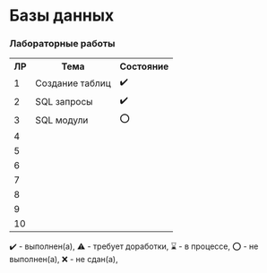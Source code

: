 # Базы данных

### Лабораторные работы

<table>
   <tr>
    <th>ЛР</th>
    <th>Тема</th>
     <th>Состояние</th>
   </tr>
   <tr>
    <td>1</td>
    <td>Создание таблиц</th>
    <td>✔️</th>
   </tr>
   <tr>
    <td>2</td>
    <td>SQL запросы</th>
    <td>✔️</th>
   </tr>
   <tr>
    <td>3</td>
    <td>SQL модули</th>
    <td>⭕️</th>
   </tr>
   <tr>
    <td>4</td>
    <td></th>
    <td></th>
   </tr>
   <tr>
    <td>5</td>
    <td></th>
    <td></th>
   </tr>
   <tr>
    <td>6</td>
    <td></th>
    <td></th>
   </tr>
   <tr>
    <td>7</td>
    <td></th>
    <td></th>
   </tr>
   <tr>
    <td>8</td>
    <td></th>
    <td></th>
   </tr>
   <tr>
    <td>9</td>
    <td></th>
    <td></th>
   </tr>
   <tr>
    <td>10</td>
    <td></th>
    <td></th>
   </tr>
</table>

✔️ - выполнен(а), ⚠️ - требует доработки, ⌛️ - в процессе, ⭕️ - не выполнен(а), ❌ - не сдан(а),  

